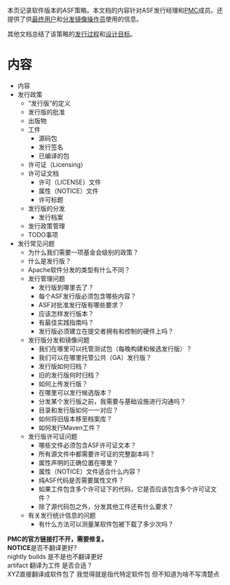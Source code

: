 本页记录软件版本的ASF策略。本文档的内容针对ASF发行经理和[PMC][uPMC]成员。还提供了供[最终用户][uend_user]和[分发镜像操作员][umirror]使用的信息。


其他文档总结了该策略的[发行过程][urelease]和[设计目标][udesign]。   
# 内容
- 内容
- 发行政策
  - “发行版”的定义
  - 发行版的批准
  - 出版物
  - 工件
    - 源码包
    - 发行签名
    - 已编译的包
  - 许可证（Licensing）
  - 许可证文档
    - 许可（LICENSE）文件
    - 属性（NOTICE）文件
    - 许可标题
  - 发行版的分发
    - 发行档案
  - 发行政策管理
  - TODO事项
- 发行常见问题
  - 为什么我们需要一项基金会级别的政策？
  - 什么是发行版？
  - Apache软件分发的类型有什么不同？
  - 发行管理问题
    - 发行版到哪里去了？
    - 每个ASF发行版必须包含哪些内容？
    - ASF对批准发行版有哪些要求？
    - 应该怎样发行版本？
    - 有最佳实践指南吗？
    - 发行版必须建立在提交者拥有和控制的硬件上吗？
  - 发行版分发和镜像问题
    - 我们在哪里可以托管测试包（每晚构建和候选发行版）？
    - 我们可以在哪里托管公共（GA）发行版？
    - 发行版如何归档？
    - 旧的发行版何时归档？
    - 如何上传发行版？
    - 在哪里可以发行候选版本？
    - 分发某个发行版之前，我需要与基础设施进行沟通吗？
    - 目录和发行版如何一一对应？
    - 如何将旧版本移至档案库？
    - 如何发行Maven工件？
  - 发行版许可证问题
    - 哪些文件必须包含ASF许可证文本？
    - 所有源文件中都需要许可证的完整副本吗？
    - 属性声明的正确位置在哪里？
    - 属性（NOTICE）文件适合什么内容？
    - 纯ASF代码是否需要属性文件？
    - 如果工件包含多个许可证下的代码，它是否应该包含多个许可证文件？
    - 除了源代码包之外，分发其他工件还有什么要求？
  - 有关发行统计信息的问题
    - 有什么方法可以测量某软件包被下载了多少次吗？


**PMC的官方链接打不开，需要修复。**  
**NOTICE**是否不翻译更好?  
nightly builds 是不是也不翻译更好  
artifact 翻译为工件 是否合适？  
XYZ直接翻译成软件包了 我觉得就是指代特定软件包 但不知道为啥不写清楚点  




[uPMC]:http://www.apache.org/legal/glossary#PMC

[uend_user]:https://infra.apache.org/release-download-pages.html#best_practice

[umirror]:http://www.apache.org/info/how-to-mirror

[urelease]:http://www.apache.org/dev/release-publishing

[udesign]:http://www.apache.org/dev/mirrors

